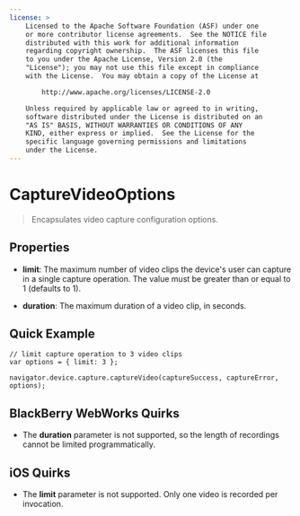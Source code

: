 ```yaml
---
license: >
    Licensed to the Apache Software Foundation (ASF) under one
    or more contributor license agreements.  See the NOTICE file
    distributed with this work for additional information
    regarding copyright ownership.  The ASF licenses this file
    to you under the Apache License, Version 2.0 (the
    "License"); you may not use this file except in compliance
    with the License.  You may obtain a copy of the License at

        http://www.apache.org/licenses/LICENSE-2.0

    Unless required by applicable law or agreed to in writing,
    software distributed under the License is distributed on an
    "AS IS" BASIS, WITHOUT WARRANTIES OR CONDITIONS OF ANY
    KIND, either express or implied.  See the License for the
    specific language governing permissions and limitations
    under the License.
---
```


# CaptureVideoOptions

> Encapsulates video capture configuration options.

## Properties

- __limit__: The maximum number of video clips the device's user can capture in a single capture operation.  The value must be greater than or equal to 1 (defaults to 1).

- __duration__: The maximum duration of a video clip, in seconds.

## Quick Example

    // limit capture operation to 3 video clips
    var options = { limit: 3 };

    navigator.device.capture.captureVideo(captureSuccess, captureError, options);

## BlackBerry WebWorks Quirks

- The __duration__ parameter is not supported, so the length of recordings cannot be limited programmatically.

## iOS Quirks

- The __limit__ parameter is not supported.  Only one video is recorded per invocation.

